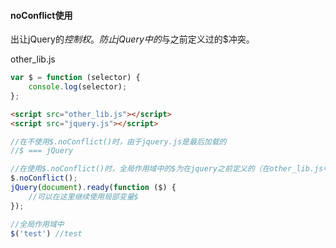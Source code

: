 #### noConflict使用
出让jQuery的$控制权。防止jQuery中的$与之前定义过的$冲突。


other_lib.js

```javascript
var $ = function (selector) {
	console.log(selector);
};
```
```html
<script src="other_lib.js"></script>
<script src="jquery.js"></script>
```
```javascript
//在不使用$.noConflict()时，由于jquery.js是最后加载的
//$ === jQuery

//在使用$.noConflict()时，全局作用域中的$为在jquery之前定义的（在other_lib.js中定义的）
$.noConflict();
jQuery(document).ready(function ($) {
	//可以在这里继续使用局部变量$
});

//全局作用域中
$('test') //test
```

